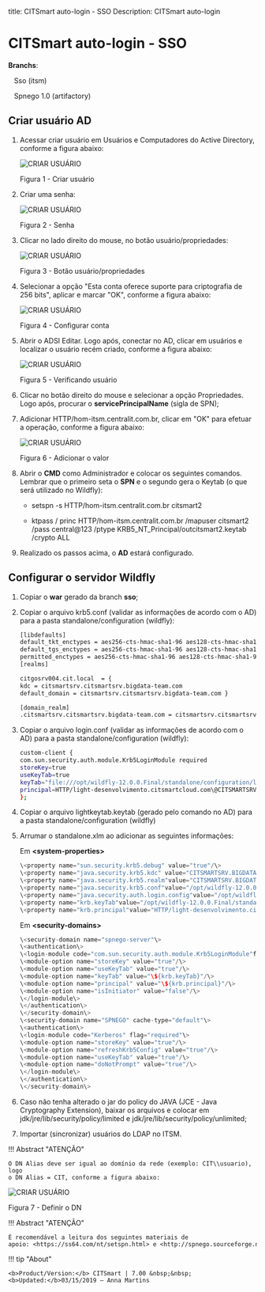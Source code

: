 title: CITSmart auto-login - SSO
Description: CITSmart auto-login
# CITSmart auto-login - SSO


**Branchs**:

   Sso (itsm)

   Spnego 1.0 (artifactory)


Criar usuário AD
----------------

1.  Acessar criar usuário em Usuários e Computadores do Active Directory,
    conforme a figura abaixo:

    ![CRIAR USUÁRIO](images/sso-1.jpg)

     Figura 1 - Criar usuário

2. Criar uma senha: 

    ![CRIAR USUÁRIO](images/sso-2.jpg)

     Figura 2 - Senha

3. Clicar no lado direito do mouse, no botão usuário/propriedades:

    ![CRIAR USUÁRIO](images/sso-3.jpg)

     Figura 3 - Botão usuário/propriedades

4. Selecionar a opção "Esta conta oferece suporte para criptografia de 256 bits", aplicar e marcar "OK", conforme a figura abaixo:

    ![CRIAR USUÁRIO](images/sso-4.jpg)

     Figura 4 - Configurar conta


5.  Abrir o ADSI Editar. Logo após, conectar no AD, clicar em usuários e
    localizar o usuário recém criado, conforme a figura abaixo:
      
    ![CRIAR USUÁRIO](images/sso-5.jpg)

     Figura 5 - Verificando usuário

6.  Clicar no botão direito do mouse e selecionar a opção Propriedades.
    Logo após, procurar o **servicePrincipalName** (sigla de SPN);

7.  Adicionar HTTP/hom-itsm.centralit.com.br, clicar em "OK" para efetuar a
    operação, conforme a figura abaixo:

    ![CRIAR USUÁRIO](images/sso-6.jpg)

     Figura 6 - Adicionar o valor

8.  Abrir o **CMD** como Administrador e colocar os seguintes comandos.
    Lembrar que o primeiro seta o **SPN** e o segundo gera o Keytab (o que
    será utilizado no Wildfly):

    -   setspn -s HTTP/hom-itsm.centralit.com.br citsmart2

    -   ktpass / princ HTTP/hom-itsm.centralit.com.br /mapuser citsmart2  /pass
        central\@123 /ptype KRB5_NT_Principal/outcitsmart2.keytab /crypto ALL

9.  Realizado os passos acima, o **AD** estará configurado. 


Configurar o servidor Wildfly
-----------------------------

1.  Copiar o **war** gerado da branch **sso**;

2.  Copiar o arquivo krb5.conf (validar as informações de acordo com o AD) para
    a pasta standalone/configuration (wildfly):
    
    ```sh
    [libdefaults]
    default_tkt_enctypes = aes256-cts-hmac-sha1-96 aes128-cts-hmac-sha1-96 rc4-hmac
    default_tgs_enctypes = aes256-cts-hmac-sha1-96 aes128-cts-hmac-sha1-96 rc4-hmac
    permitted_enctypes = aes256-cts-hmac-sha1-96 aes128-cts-hmac-sha1-96 rc4-hmac
    [realms]
    ```
    
    ```sh
    citgosrv004.cit.local  = {
    kdc = citsmartsrv.citsmartsrv.bigdata-team.com
    default_domain = citsmartsrv.citsmartsrv.bigdata-team.com }     
    ```
    
    ```sh
    [domain_realm]
    .citsmartsrv.citsmartsrv.bigdata-team.com = citsmartsrv.citsmartsrv.bigdata-team.com
    ```

1.  Copiar o arquivo login.conf (validar as informações de acordo com o AD) para a pasta standalone/configuration (wildfly):

    ```sh
    custom-client {
    com.sun.security.auth.module.Krb5LoginModule required
    storeKey=true
    useKeyTab=true
    keyTab="file:///opt/wildfly-12.0.0.Final/standalone/configuration/lightkeytab.keytab"
    principal=HTTP/light-desenvolvimento.citsmartcloud.com\@CITSMARTSRV.BIGDATA-TEAM.COM;
    };
    ```

1.  Copiar o arquivo lightkeytab.keytab (gerado pelo comando no AD) para a pasta
    standalone/configuration (wildfly)

2.  Arrumar o standalone.xlm ao adicionar as seguintes informações:

    Em **\<system-properties\>**
    
    ```java
    \<property name="sun.security.krb5.debug" value="true"/\>
    \<property name="java.security.krb5.kdc" value="CITSMARTSRV.BIGDATA-TEAM.COM"/\>
    \<property name="java.security.krb5.realm"value="CITSMARTSRV.BIGDATA-TEAM.COM"/\>
    \<property name="java.security.krb5.conf"value="/opt/wildfly-12.0.0.Final/standalone/configuration/krb5.conf"/\>
    \<property name="java.security.auth.login.config"value="/opt/wildfly-12.0.0.Final/standalone/configuration/login.conf"/\>
    \<property name="krb.keyTab"value="/opt/wildfly-12.0.0.Final/standalone/configuration/lightkeytab.keytab"/\>
    \<property name="krb.principal"value="HTTP/light-desenvolvimento.citsmartcloud.com\@CITSMARTSRV.BIGDATA-TEAM.COM"/\>
    ```
    
    Em **\<security-domains\>**

    ```java
    \<security-domain name="spnego-server"\>
    \<authentication\>
    \<login-module code="com.sun.security.auth.module.Krb5LoginModule"flag="required"\>
    \<module-option name="storeKey" value="true"/\>
    \<module-option name="useKeyTab" value="true"/\>
    \<module-option name="keyTab" value="\${krb.keyTab}"/\>
    \<module-option name="principal" value="\${krb.principal}"/\>
    \<module-option name="isInitiator" value="false"/\>
    \</login-module\>
    \</authentication\>
    \</security-domain\>
    \<security-domain name="SPNEGO" cache-type="default"\>
    \<authentication\>
    \<login-module code="Kerberos" flag="required"\>
    \<module-option name="storeKey" value="true"/\>
    \<module-option name="refreshKrb5Config" value="true"/\>
    \<module-option name="useKeyTab" value="true"/\>
    \<module-option name="doNotPrompt" value="true"/\>
    \</login-module\>
    \</authentication\>
    \</security-domain\>
    ```

1.  Caso não tenha alterado o jar do policy do JAVA (JCE - Java Cryptography
    Extension), baixar os arquivos e colocar em
    jdk/jre/lib/security/policy/limited e jdk/jre/lib/security/policy/unlimited;

2.  Importar (sincronizar) usuários do LDAP no ITSM.

!!! Abstract "ATENÇÃO"

    O DN Alias deve ser igual ao domínio da rede (exemplo: CIT\\usuario), logo
    o DN Alias = CIT, conforme a figura abaixo:

![CRIAR USUÁRIO](images/sso-7.jpg)

   Figura 7 - Definir o DN

!!! Abstract "ATENÇÃO"

    É recomendável a leitura dos seguintes materiais de
    apoio: <https://ss64.com/nt/setspn.html> e <http://spnego.sourceforge.net/>.
    
    
!!! tip "About"

    <b>Product/Version:</b> CITSmart | 7.00 &nbsp;&nbsp;
    <b>Updated:</b>03/15/2019 – Anna Martins
   
